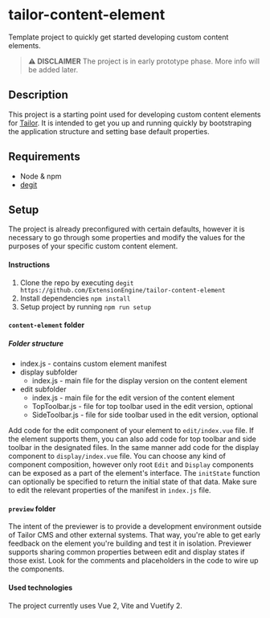 # tailor-content-element

Template project to quickly get started developing custom content elements.

> **:warning: DISCLAIMER**
> The project is in early prototype phase. More info will be added later.

## Description

This project is a starting point used for developing custom content elements
for [Tailor](https://github.com/ExtensionEngine/tailor).
It is intended to get you up and running quickly by bootstraping the application
structure and setting base default properties.

## Requirements

- Node & npm
- [degit](https://github.com/Rich-Harris/degit)

## Setup

The project is already preconfigured with certain defaults,
however it is necessary to go through some properties and modify the values
for the purposes of your specific custom content element.

#### Instructions

1. Clone the repo by executing `degit https://github.com/ExtensionEngine/tailor-content-element`
2. Install dependencies `npm install`
3. Setup project by running `npm run setup`

#### `content-element` folder

##### Folder structure
<ul>
  <li>index.js - contains custom element manifest</li>
  <li>display subfolder
    <ul>
      <li>index.js - main file for the display version on the content element</li>
    </ul>
  </li>
  <li>edit subfolder
    <ul>
      <li>index.js - main file for the edit version of the content element</li>
      <li>TopToolbar.js - file for top toolbar used in the edit version, optional</li>
      <li>SideToolbar.js - file for side toolbar used in the edit version, optional</li>
    </ul>
  </li>
</ul>

Add code for the edit component of your element to `edit/index.vue` file. If the element
supports them, you can also add code for top toolbar and side toolbar in the designated
files. In the same manner add code for the display component to `display/index.vue` file. 
You can choose any kind of component composition, however only root `Edit` and `Display`
components can be exposed as a part of the element's interface. 
The `initState` function can optionally be specified 
to return the initial state of that data.
Make sure to edit the relevant properties of the manifest in `index.js` file.

#### `preview` folder

The intent of the previewer is to provide a development environment outside
of Tailor CMS and other external systems. That way, you're able to get early 
feedback on the element you're building and test it in isolation.
Previewer supports sharing common properties between edit and display states if those exist.
Look for the comments and placeholders in the code to wire up the components.

#### Used technologies

The project currently uses Vue 2, Vite and Vuetify 2.
